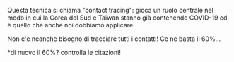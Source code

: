 Questa tecnica si chiama "contact tracing": gioca un ruolo centrale nel modo in cui la Corea del Sud e Taiwan stanno già contenendo COVID-19 ed è quello che anche noi dobbiamo applicare.

Non c'è neanche bisogno di tracciare tutti i contatti! Ce ne basta il 60%...

*di nuovo il 60%? controlla le citazioni!